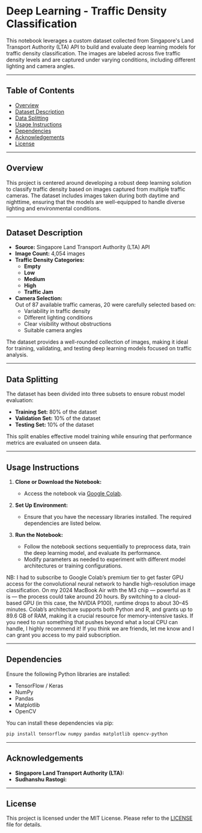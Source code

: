 # Deep Learning - Traffic Density Classification

This notebook leverages a custom dataset collected from Singapore's Land Transport Authority (LTA) API to build and evaluate deep learning models for traffic density classification. The images are labeled across five traffic density levels and are captured under varying conditions, including different lighting and camera angles.

---

## Table of Contents

- [Overview](#overview)
- [Dataset Description](#dataset-description)
- [Data Splitting](#data-splitting)
- [Usage Instructions](#usage-instructions)
- [Dependencies](#dependencies)
- [Acknowledgements](#acknowledgements)
- [License](#license)

---

## Overview

This project is centered around developing a robust deep learning solution to classify traffic density based on images captured from multiple traffic cameras. The dataset includes images taken during both daytime and nighttime, ensuring that the models are well-equipped to handle diverse lighting and environmental conditions.

---

## Dataset Description

- **Source:** Singapore Land Transport Authority (LTA) API  
- **Image Count:** 4,054 images  
- **Traffic Density Categories:**  
  - **Empty**  
  - **Low**  
  - **Medium**  
  - **High**  
  - **Traffic Jam**  
- **Camera Selection:**  
  Out of 87 available traffic cameras, 20 were carefully selected based on:
  - Variability in traffic density  
  - Different lighting conditions  
  - Clear visibility without obstructions  
  - Suitable camera angles  

The dataset provides a well-rounded collection of images, making it ideal for training, validating, and testing deep learning models focused on traffic analysis.

---

## Data Splitting

The dataset has been divided into three subsets to ensure robust model evaluation:

- **Training Set:** 80% of the dataset  
- **Validation Set:** 10% of the dataset  
- **Testing Set:** 10% of the dataset

This split enables effective model training while ensuring that performance metrics are evaluated on unseen data.

---

## Usage Instructions

1. **Clone or Download the Notebook:**
   - Access the notebook via [Google Colab](https://colab.research.google.com/drive/1RSrHFGFSnMB2KW-m2ZJbmN1A9UmMoq0J#scrollTo=ji-bwSQzhucD).

2. **Set Up Environment:**
   - Ensure that you have the necessary libraries installed. The required dependencies are listed below.

3. **Run the Notebook:**
   - Follow the notebook sections sequentially to preprocess data, train the deep learning model, and evaluate its performance.
   - Modify parameters as needed to experiment with different model architectures or training configurations.
     
NB: 
I had to subscribe to Google Colab’s premium tier to get faster GPU access for the convolutional neural network to handle high-resolution image classification. On my 2024 MacBook Air with the M3 chip — powerful as it is — the process could take around 20 hours. By switching to a cloud-based GPU (in this case, the NVIDIA P100), runtime drops to about 30–45 minutes. Colab’s architecture supports both Python and R, and grants up to 89.6 GB of RAM, making it a crucial resource for memory-intensive tasks. If you need to run something that pushes beyond what a local CPU can handle, I highly recommend it! If you think we are friends, let me know and I can grant you access to my paid subscription.

---

## Dependencies

Ensure the following Python libraries are installed:
- TensorFlow / Keras
- NumPy
- Pandas
- Matplotlib
- OpenCV

You can install these dependencies via pip:

```bash
pip install tensorflow numpy pandas matplotlib opencv-python
```

---

## Acknowledgements

- **Singapore Land Transport Authority (LTA):**  
- **Sudhanshu Rastogi:** 

---

## License

This project is licensed under the MIT License. Please refer to the [LICENSE](LICENSE) file for details.

